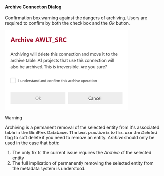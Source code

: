 #### Archive Connection Dialog

Confirmation box warning against the dangers of archiving.  Users are required to confirm by both the check box and the *Ok* button.

![Archive Connection Dialog -mtb-20-image](images/bimlflex-app-dialog-archive-connection-single.png "Archive Connection Dialog")

>[!WARNING]
> Archiving is a permanent removal of the selected entity from it's associated table in the BimlFlex Database.  The best practice is to first use the *Deleted* flag to soft delete if you need to remove an entity.  *Archive* should only be used in the case that both:
>
> 1. The only fix to the current issue requires the *Archive* of the selected entity
> 2. The full implication of permanently removing the selected entity from the metadata system is understood.
